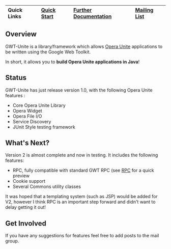 | **Quick Links** | [Quick Start](QuickStartGuide.md) | [Further Documentation](http://code.google.com/docreader/#p=gwt-unite) | [Mailing List](http://groups.google.com/group/gwt-unite) |
|:----------------|:----------------------------------|:-----------------------------------------------------------------------|:---------------------------------------------------------|

## Overview ##
GWT-Unite is a library/framework which allows [Opera Unite](http://www.operaunite.com) applications to be written using the Google Web Toolkit.

In short, it allows you to **build Opera Unite applications in Java**!

## Status ##
GWT-Unite has just release version 1.0, with the following Opera Unite features :

  * Core Opera Unite Library
  * Opera Widget
  * Opera File I/O
  * Service Discovery
  * JUnit Style testing framework

## What's Next? ##
Version 2 is almost complete and now in testing.  It includes the following features:

  * RPC, fully compatible with standard GWT RPC (see [RPC](RPC.md) for a quick preview
  * Cookie support
  * Several Commons utility classes

It was hoped that a templating system (such as JSP) would be added for V2, however I think RPC is an important step forward and didn't want to delay getting it out!

## Get Involved ##
If you have any suggestions for features feel free to add posts to the mail group.